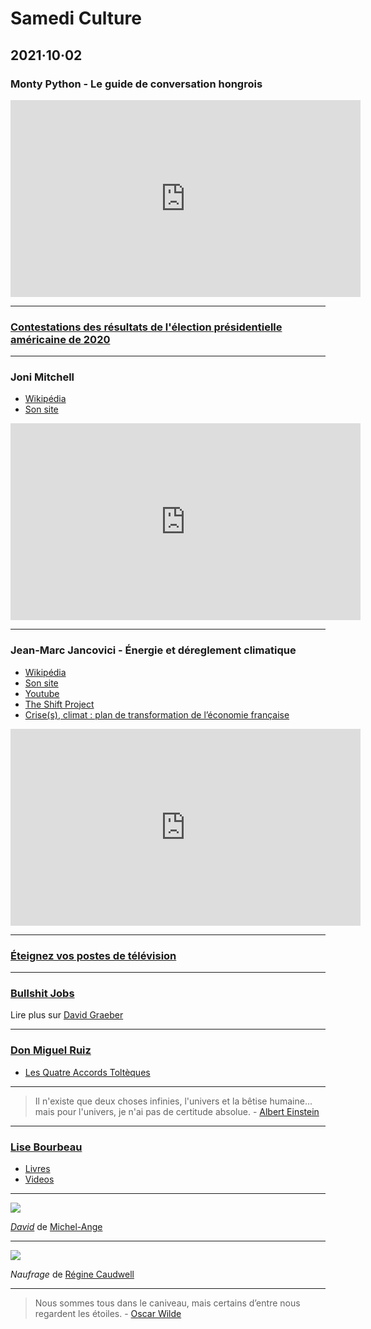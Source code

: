 # Samedi Culture

## 2021·10·02

### Monty Python - Le guide de conversation hongrois

<div class="video">
  <iframe width="560" height="315" src="https://www.youtube-nocookie.com/embed/C1Sw0PDgHU4" title="YouTube video player" frameborder="0" allow="accelerometer; autoplay; clipboard-write; encrypted-media; gyroscope; picture-in-picture" allowfullscreen></iframe>
</div>

---

### [Contestations des résultats de l'élection présidentielle américaine de 2020](https://fr.wikipedia.org/wiki/Contestations_des_r%C3%A9sultats_de_l%27%C3%A9lection_pr%C3%A9sidentielle_am%C3%A9ricaine_de_2020)

---

### Joni Mitchell

- [Wikipédia](https://fr.wikipedia.org/wiki/Joni_Mitchell)
- [Son site](https://jonimitchell.com/)

<div class="video">
  <iframe width="560" height="315" src="https://www.youtube-nocookie.com/embed/X180DHrKiJ0" title="YouTube video player" frameborder="0" allow="accelerometer; autoplay; clipboard-write; encrypted-media; gyroscope; picture-in-picture" allowfullscreen></iframe>
</div>

---

### Jean-Marc Jancovici - Énergie et déreglement climatique

- [Wikipédia](https://fr.wikipedia.org/wiki/Jean-Marc_Jancovici)
- [Son site](https://jancovici.com/)
- [Youtube](https://www.youtube.com/channel/UCNovJemYKcdKt7PDdptJZfQ/videos)
- [The Shift Project](https://theshiftproject.org/)
- [Crise(s), climat : plan de transformation de l’économie française](https://theshiftproject.org/wp-content/uploads/2020/06/2020-05-06_Crises-climat-un-Plan-de-transformation-de-l%C3%A9conomie-Shift-Project_v2.pdf)

<div class="video">
  <iframe width="560" height="315" src="https://www.youtube-nocookie.com/embed/Fp6aJZQldFs"
    title="YouTube video player" frameborder="0" allow="accelerometer; autoplay; clipboard-write; encrypted-media; gyroscope; picture-in-picture"
    allowfullscreen></iframe>
</div>

---

### [Éteignez vos postes de télévision](https://vivre-sainement.blogspot.com/2011/08/en-bref-pour-vivre-plus-vieux-eteignez.html)

---

### [Bullshit Jobs](https://fr.wikipedia.org/wiki/Bullshit_jobs)

Lire plus sur [David Graeber](https://fr.wikipedia.org/wiki/David_Graeber)

---

### [Don Miguel Ruiz](https://fr.wikipedia.org/wiki/Miguel_Ruiz)

- [Les Quatre Accords Toltèques](https://www.jepense.org/4-accords-tolteques-liste-resume/)

---

> Il n'existe que deux choses infinies, l'univers et la bêtise humaine... mais
> pour l'univers, je n'ai pas de certitude absolue. - [Albert
> Einstein](https://fr.wikipedia.org/wiki/Albert_Einstein)

---

### [Lise Bourbeau](https://www.lisebourbeau.com/fr/)

- [Livres](https://www.lisebourbeau.com/fr/livres-cd/)
- [Videos](https://www.youtube.com/user/francisETC/videos)

---

<div class="image">
  <a href="https://fr.wikipedia.org/wiki/David_(Michel-Ange)">
    <img src="https://upload.wikimedia.org/wikipedia/commons/thumb/2/26/Michelangelo%27s_David_2021_-_1.jpg/1280px-Michelangelo%27s_David_2021_-_1.jpg">
  </a>
  <p><em><a href="https://fr.wikipedia.org/wiki/David_(Michel-Ange)">David</a></em> de <a href="https://fr.wikipedia.org/wiki/Michel-Ange">Michel-Ange</a></p>
</div>

---

<div class="image">
  <a href="https://caudwell-regine.guidarts.com/liste-galerie.php">
    <img src="https://caudwell-regine.guidarts.com/uploads/galerie_46100_13843_188001.jpg">
  </a>
  <p><em>Naufrage</em> de <a href="https://caudwell-regine.guidarts.com/liste-galerie.php">Régine Caudwell</a></p>
</div>

---

> Nous sommes tous dans le caniveau, mais certains d’entre nous regardent les
> étoiles. - [Oscar Wilde](https://fr.wikipedia.org/wiki/Oscar_Wilde)
